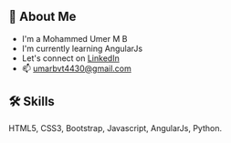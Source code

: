## 🚀 About Me
- I'm a Mohammed Umer M B
- I'm currently learning AngularJs
- Let's connect on [LinkedIn](https://www.linkedin.com/in/umarmb/)
- 📫 umarbvt4430@gmail.com

## 🛠 Skills
HTML5, CSS3, Bootstrap, Javascript, AngularJs, Python.

